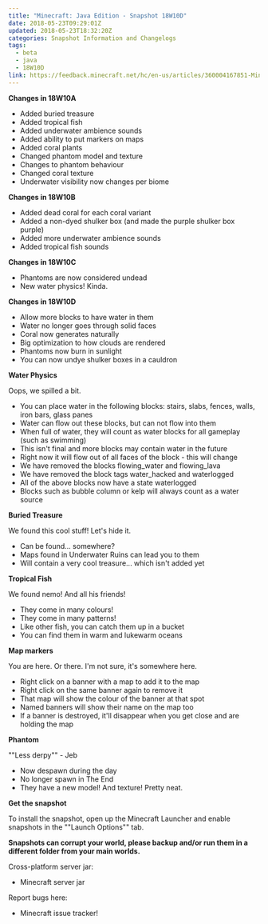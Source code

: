 ```yaml
---
title: "Minecraft: Java Edition - Snapshot 18W10D"
date: 2018-05-23T09:29:01Z
updated: 2018-05-23T18:32:20Z
categories: Snapshot Information and Changelogs
tags:
  - beta
  - java
  - 18W10D
link: https://feedback.minecraft.net/hc/en-us/articles/360004167851-Minecraft-Java-Edition-Snapshot-18W10D
---
```


**Changes in 18W10A**

- Added buried treasure
- Added tropical fish
- Added underwater ambience sounds
- Added ability to put markers on maps
- Added coral plants
- Changed phantom model and texture
- Changes to phantom behaviour
- Changed coral texture
- Underwater visibility now changes per biome

  
**Changes in 18W10B**

- Added dead coral for each coral variant
- Added a non-dyed shulker box (and made the purple shulker box purple)
- Added more underwater ambience sounds
- Added tropical fish sounds

  
**Changes in 18W10C**

- Phantoms are now considered undead
- New water physics! Kinda.

  
**Changes in 18W10D**

- Allow more blocks to have water in them
- Water no longer goes through solid faces
- Coral now generates naturally
- Big optimization to how clouds are rendered
- Phantoms now burn in sunlight
- You can now undye shulker boxes in a cauldron

  
**Water Physics**  
  
Oops, we spilled a bit.

- You can place water in the following blocks: stairs, slabs, fences, walls, iron bars, glass panes
- Water can flow out these blocks, but can not flow into them
- When full of water, they will count as water blocks for all gameplay (such as swimming)
- This isn't final and more blocks may contain water in the future
- Right now it will flow out of all faces of the block - this will change
- We have removed the blocks flowing_water and flowing_lava
- We have removed the block tags water_hacked and waterlogged
- All of the above blocks now have a state waterlogged
- Blocks such as bubble column or kelp will always count as a water source

  
**Buried Treasure**  
  
We found this cool stuff! Let's hide it.

- Can be found... somewhere?
- Maps found in Underwater Ruins can lead you to them
- Will contain a very cool treasure... which isn't added yet

  
**Tropical Fish**  
  
We found nemo! And all his friends!

- They come in many colours!
- They come in many patterns!
- Like other fish, you can catch them up in a bucket
- You can find them in warm and lukewarm oceans

  
**Map markers**  
  
You are here. Or there. I'm not sure, it's somewhere here.

- Right click on a banner with a map to add it to the map
- Right click on the same banner again to remove it
- That map will show the colour of the banner at that spot
- Named banners will show their name on the map too
- If a banner is destroyed, it'll disappear when you get close and are holding the map

  
**Phantom**  
  
""Less derpy"" - Jeb

- Now despawn during the day
- No longer spawn in The End
- They have a new model! And texture! Pretty neat.

  
**Get the snapshot**  
  
To install the snapshot, open up the Minecraft Launcher and enable snapshots in the ""Launch Options"" tab.  
  
**Snapshots can corrupt your world, please backup and/or run them in a different folder from your main worlds.**  
  
Cross-platform server jar:

- Minecraft server jar

Report bugs here:

- Minecraft issue tracker!
